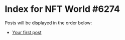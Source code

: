 # Index for NFT World #6274
Posts will be displayed in the order below:

- [Your first post](./001-first.md)

